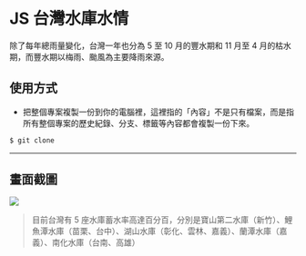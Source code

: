# JS 台灣水庫水情

除了每年總雨量變化，台灣一年也分為 5 至 10 月的豐水期和 11 月至 4 月的枯水期，而豐水期以梅雨、颱風為主要降雨來源。

## 使用方式
- 把整個專案複製一份到你的電腦裡，這裡指的「內容」不是只有檔案，而是指所有整個專案的歷史紀錄、分支、標籤等內容都會複製一份下來。
```sh
$ git clone
```

----

## 畫面截圖
![](https://i.imgur.com/uJ42RqF.png)
> 目前台灣有 5 座水庫蓄水率高達百分百，分別是寶山第二水庫（新竹）、鯉魚潭水庫（苗栗、台中）、湖山水庫（彰化、雲林、嘉義）、蘭潭水庫（嘉義）、南化水庫（台南、高雄）
